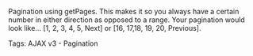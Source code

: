 Pagination using getPages. This makes it so you always have a certain number in either direction as opposed to a range. Your pagination would look like... [1, 2, 3, 4, 5, Next] or [16, 17,18, 19, 20, Previous].

Tags: AJAX v3 - Pagination